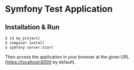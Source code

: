 Symfony Test Application
========================

Installation & Run
-----

```bash
$ cd my_project/
$ composer install
$ symfony server:start
```

Then access the application in your browser at the given URL (<https://localhost:8000> by default).
